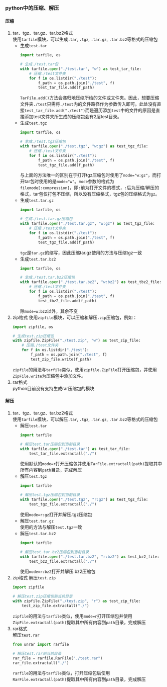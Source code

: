 ### python中的压缩、解压
#### 压缩
1. tar、tgz、tar.gz、tar.bz2格式  
    使用`tarfile`模块，可以生成`.tar`, `.tgz`, `.tar.gz`, `.tar.bz2`等格式的压缩包  
    - 生成`test.tar`
        ```python
        import tarfile, os
        
        # 生成./test.tar包
        with tarfile.open("./test.tar", "w") as test_tar_file:
            # 压缩./test文件夹
            for f in os.listdir("./test"):
                f_path = os.path.join("./test", f)
                test_tar_file.add(f_path)
        ```
        `TarFile.add()`方法会递归地压缩所给的文件或文件夹。因此，想要压缩文件夹`./test`只需将`./test`内的文件路径作为参数传入即可。此处没有直接`test_tar_file.add("./test")`而是遍历添加`test`中的文件的原因是直接添加test文件夹所生成的压缩包会有2层test目录。
    - 生成`test.tgz`
        ```python
        import tarfile, os
        
        # 生成./test.tgz压缩包
        with tarfile.open("./test.tgz", "w:gz") as test_tgz_file:
            # 压缩./test文件夹
            for f in os.listdir("./test"):
                f_path = os.path.join("./test", f)
                test_tgz_file.add(f_path)
        ```
        与上面的方法唯一的区别在于打开tgz压缩包时使用了`mode="w:gz"`，而打开tar包时使用的是`mode="w"`。`mode`参数的格式为`filemode[:compression]`，即`:`前为打开文件的模式，`:`后为压缩/解压的格式，tar包仅打包不压缩，所以没有压缩格式，tgz包的压缩格式为`gz`。
    - 生成`test.tar.gz`
        ```python
        import tarfile, os
        
        # 生成./test.tar.gz压缩包
        with tarfile.open("./test.tar.gz", "w:gz") as test_tgz_file:
            # 压缩./test文件夹
            for f in os.listdir("./test"):
                f_path = os.path.join("./test", f)
                test_tgz_file.add(f_path)
        ```
        `tgz`是`tar.gz`的缩写，因此压缩tar.gz使用的方法与压缩tgz一致
    - 生成`test.tar.bz2`
        ```python
        import tarfile, os
        
        # 生成./test.tar.bz2压缩包
        with tarfile.open("./test.tar.bz2", "w:bz2") as test_tbz2_file:
            # 压缩./test文件夹
            for f in os.listdir("./test"):
                f_path = os.path.join("./test", f)
                test_tbz2_file.add(f_path)
        ```
        除`mode=w:bz2`以外，其余不变
2. zip格式
    使用`zipfile`模块，可以压缩和解压`.zip`压缩包，例如：  
    ```python
    import zipfile, os
    
    # 生成test.zip压缩包
    with zipfile.ZipFile("./test.zip", "w") as test_zip_file:
        # 压缩./test文件夹
        for f in os.listdir("./test"):
            f_path = os.path.join("./test", f)
            test_zip_file.write(f_path)
    ```
    `zipfile`的用法与`tarfile`类似，使用`zipfile.ZipFile`打开压缩包，并使用`ZipFile.write`为压缩包中添加文件。
3. rar格式  
    python目前没有支持生成rar压缩包的模块


#### 解压
1. tar、tgz、tar.gz、tar.bz2格式  
    使用`tarfile`模块，可以解压`.tar`, `.tgz`, `.tar.gz`, `.tar.bz2`等格式的压缩包  
    - 解压`test.tar`
        ```python
        import tarfile
        
        # 解压test.tar压缩包到当前目录
        with tarfile.open("./test.tar") as test_tar_file:
            test_tar_file.extractall("./")
        ```
        使用默认的`mode=r`打开压缩包并使用`TarFile.extractall(path)`提取其中所有内容到`path`目录，完成解压
    - 解压`test.tgz`
        ```python
        import tarfile
        
        # 解压test.tgz压缩包到当前目录
        with tarfile.open("./test.tgz", "r:gz") as test_tgz_file:
            test_tgz_file.extractall("./")
        ```
        使用`mode=r:gz`打开并解压.tgz压缩包
    - 解压`test.tar.gz`  
        使用的方法与解压`test.tgz`一致
    - 解压`test.tar.bz2`
        ```python
        import tarfile
        
        # 解压test.tar.bz2压缩包到当前目录
        with tarfile.open("./test.tar.bz2", "r:bz2") as test_bz2_file:
            test_bz2_file.extractall("./")
        ```
        使用`mode=r:bz2`打开并解压.bz2压缩包
2. zip格式
    解压`test.zip`  
    ```python
    import zipfile
    
    # 解压test.zip压缩包到当前目录
    with zipfile.ZipFile("./test.zip", "r") as test_zip_file:
        test_zip_file.extractall("./")
    ```
    `zipfile`的用法与`tarfile`类似，使用`mode=r`打开压缩包并使用`ZipFile.extractall(path)`提取其中所有内容到`path`目录，完成解压
3. rar格式  
    解压`test.rar`
    ```python
    from unrar import rarfile
    
    # 解压test.rar到当前目录
    rar_file = rarfile.RarFile("./test.rar")
    rar_file.extractall("./")
    ```
    `rarfile`的用法与`tarfile`类似，打开压缩包后使用`RarFile.extractall(path)`提取其中所有内容到`path`目录，完成解压
